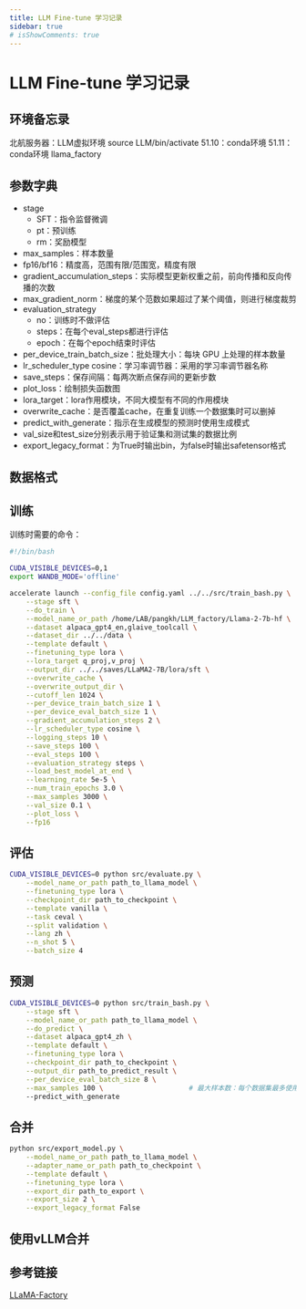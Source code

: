 ```yaml
---
title: LLM Fine-tune 学习记录
sidebar: true
# isShowComments: true
---
```


# LLM Fine-tune 学习记录

<ClientOnly>
<title-pv/>
</ClientOnly>

## 环境备忘录

北航服务器：LLM虚拟环境 source LLM/bin/activate
51.10：conda环境 
51.11：conda环境 llama_factory 

## 参数字典

* stage
    * SFT：指令监督微调
    * pt：预训练
    * rm：奖励模型
* max_samples：样本数量
* fp16/bf16：精度高，范围有限/范围宽，精度有限
* gradient_accumulation_steps：实际模型更新权重之前，前向传播和反向传播的次数
* max_gradient_norm：梯度的某个范数如果超过了某个阈值，则进行梯度裁剪
* evaluation_strategy
    * no：训练时不做评估
    * steps：在每个eval_steps都进行评估
    * epoch：在每个epoch结束时评估
* per_device_train_batch_size：批处理大小：每块 GPU 上处理的样本数量
* lr_scheduler_type cosine：学习率调节器：采用的学习率调节器名称
* save_steps：保存间隔：每两次断点保存间的更新步数
* plot_loss：绘制损失函数图
* lora_target：lora作用模块，不同大模型有不同的作用模块
* overwrite_cache：是否覆盖cache，在重复训练一个数据集时可以删掉
* predict_with_generate：指示在生成模型的预测时使用生成模式
* val_size和test_size分别表示用于验证集和测试集的数据比例
* export_legacy_format：为True时输出bin，为false时输出safetensor格式


## 数据格式

## 训练

训练时需要的命令：

```bash
#!/bin/bash

CUDA_VISIBLE_DEVICES=0,1
export WANDB_MODE='offline'

accelerate launch --config_file config.yaml ../../src/train_bash.py \
    --stage sft \
    --do_train \
    --model_name_or_path /home/LAB/pangkh/LLM_factory/Llama-2-7b-hf \
    --dataset alpaca_gpt4_en,glaive_toolcall \
    --dataset_dir ../../data \
    --template default \
    --finetuning_type lora \
    --lora_target q_proj,v_proj \
    --output_dir ../../saves/LLaMA2-7B/lora/sft \
    --overwrite_cache \
    --overwrite_output_dir \
    --cutoff_len 1024 \
    --per_device_train_batch_size 1 \
    --per_device_eval_batch_size 1 \
    --gradient_accumulation_steps 2 \
    --lr_scheduler_type cosine \
    --logging_steps 10 \
    --save_steps 100 \
    --eval_steps 100 \
    --evaluation_strategy steps \
    --load_best_model_at_end \
    --learning_rate 5e-5 \
    --num_train_epochs 3.0 \
    --max_samples 3000 \
    --val_size 0.1 \
    --plot_loss \
    --fp16

```


## 评估

```bash
CUDA_VISIBLE_DEVICES=0 python src/evaluate.py \
    --model_name_or_path path_to_llama_model \
    --finetuning_type lora \
    --checkpoint_dir path_to_checkpoint \
    --template vanilla \
    --task ceval \
    --split validation \
    --lang zh \
    --n_shot 5 \
    --batch_size 4
```


## 预测

```bash
CUDA_VISIBLE_DEVICES=0 python src/train_bash.py \
    --stage sft \
    --model_name_or_path path_to_llama_model \
    --do_predict \
    --dataset alpaca_gpt4_zh \
    --template default \
    --finetuning_type lora \
    --checkpoint_dir path_to_checkpoint \
    --output_dir path_to_predict_result \
    --per_device_eval_batch_size 8 \
    --max_samples 100 \                     # 最大样本数：每个数据集最多使用的样本数
    --predict_with_generate
```

## 合并

```bash
python src/export_model.py \
    --model_name_or_path path_to_llama_model \
    --adapter_name_or_path path_to_checkpoint \
    --template default \
    --finetuning_type lora \
    --export_dir path_to_export \
    --export_size 2 \
    --export_legacy_format False
```

## 使用vLLM合并


## 参考链接

[LLaMA-Factory](https://github.com/hiyouga/LLaMA-Factory)

<ClientOnly>
  <leave/>
</ClientOnly/>